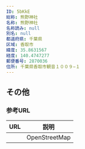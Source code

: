 ```yaml
---
ID: 5bKkE
総称: 熊野神社
名称: 熊野神社
名称読み: null
別名: null
都道府県: 千葉県
区域: 香取市
緯度: 35.8631567
経度: 140.4747277
郵便番号: 2870036
住所: 千葉県香取市観音１００９−１
---
```


## その他

### 参考URL

| URL | 説明          |
| --- | ------------- |
|     | OpenStreetMap |
